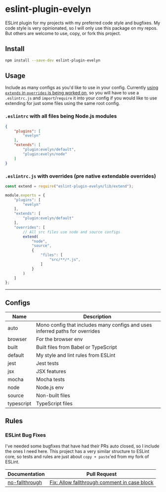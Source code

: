 # eslint-plugin-evelyn

ESLint plugin for my projects with my preferred code style and bugfixes. My code style is very opinionated, so I will only use this package on my repos. But others are welcome to use, copy, or fork this project.

## Install

```bash
npm install --save-dev eslint-plugin-evelyn
```

## Usage

Include as many configs as you'd like to use in your config. Currently [using `extends` in `overrides` is being worked on](https://github.com/eslint/eslint/issues/8813#issuecomment-456467297), so you will have to use a `.eslintrc.js` and `import`/`require` it into your config if you would like to use extending for just some files using the same root config.

### `.eslintrc` with all files being Node.js modules

```json
{
    "plugins": [
        "evelyn"
    ],
    "extends": [
        "plugin:evelyn/default",
        "plugin:evelyn/node"
    ]
}
```

### `.eslintrc.js` with overrides (pre native extendable overrides)

```js
const extend = require("eslint-plugin-evelyn/lib/extend");

module.exports = {
    "plugins": [
        "evelyn"
    ],
    "extends": [
        "plugin:evelyn/default"
    ],
    "overrides": [
        // All src files use node and source configs
        extend(
            "node",
            "source",
            {
                "files": [
                    "src/**/*.js",
                ]
            }
        )
    ]
};
```

---

## Configs

| Name       | Description                                                                  |
| ---------- | ---------------------------------------------------------------------------- |
| auto       | Mono config that includes many configs and uses inferred paths for overrides |
| browser    | For the browser env                                                          |
| built      | Built files from Babel or TypeScript                                         |
| default    | My style and lint rules from ESLint                                          |
| jest       | Jest tests                                                                   |
| jsx        | JSX features                                                                 |
| mocha      | Mocha tests                                                                  |
| node       | Node.js env                                                                  |
| source     | Non-built files                                                              |
| typescript | TypeScript files                                                             |

## Rules

### ESLint Bug Fixes

I've needed some bugfixes that have had their PRs auto closed, so I include the ones I need here. This project has a very similar structure to ESLint core, so tests and rules are just about `copy + paste`'ed from my fork of ESLint.

| Documentation                                          | Pull Request                                                                                |
| ------------------------------------------------------ | ------------------------------------------------------------------------------------------- |
| [no-fallthrough](./docs/rules/fixes/no-fallthrough.md) | [Fix: Allow fallthrough comment in case block](https://github.com/eslint/eslint/pull/11016) |
